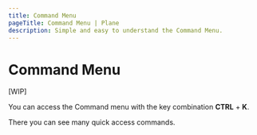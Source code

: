 ```yaml
---
title: Command Menu
pageTitle: Command Menu | Plane
description: Simple and easy to understand the Command Menu.
---
```

# Command Menu

[WIP]

You can access the Command menu with the key combination **CTRL** + **K**.

There you can see many quick access commands.
